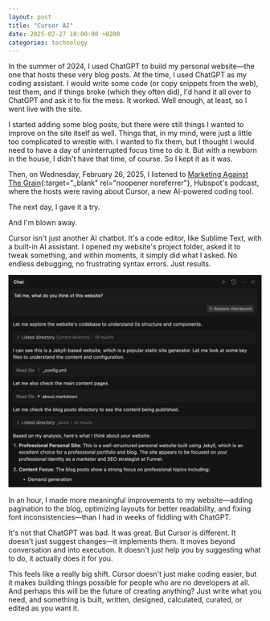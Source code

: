 ```yaml
---
layout: post
title: "Cursor AI"
date: 2025-02-27 10:00:00 +0200
categories: technology
---
```


In the summer of 2024, I used ChatGPT to build my personal website—the one that hosts these very blog posts. At the time, I used ChatGPT as my coding assistant. I would write some code (or copy snippets from the web), test them, and if things broke (which they often did), I'd hand it all over to ChatGPT and ask it to fix the mess. It worked. Well enough, at least, so I went live with the site.

I started adding some blog posts, but there were still things I wanted to improve on the site itself as well. Things that, in my mind, were just a little too complicated to wrestle with. I wanted to fix them, but I thought I would need to have a day of uninterrupted focus time to do it. But with a newborn in the house, I didn't have that time, of course. So I kept it as it was. 

Then, on Wednesday, February 26, 2025, I listened to [Marketing Against The Grain](https://open.spotify.com/episode/1OHMLhJ3hMkug2n3gJ694a){:target="_blank" rel="noopener noreferrer"}, Hubspot's podcast, where the hosts were raving about Cursor, a new AI-powered coding tool.

The next day, I gave it a try.

And I'm blown away.

Cursor isn't just another AI chatbot. It's a code editor, like Sublime Text, with  a built-in AI assistant. I opened my website's project folder, asked it to tweak something, and within moments, it simply did what I asked. No endless debugging, no frustrating syntax errors. Just results.

![Cursor AI](/assets/images/cursor.png)

In an hour, I made more meaningful improvements to my website—adding pagination to the blog, optimizing layouts for better readability, and fixing font inconsistencies—than I had in weeks of fiddling with ChatGPT.

It's not that ChatGPT was bad. It was great. But Cursor is different. It doesn't just suggest changes—it implements them. It moves beyond conversation and into execution. It doesn't just help you by suggesting what to do, it actually does it for you.

This feels like a really big shift. Cursor doesn't just make coding easier, but it makes building things possible for people who are no developers at all. And perhaps this will be the future of creating anything? Just write what you need, and something is built, written, designed, calculated, curated, or edited as you want it. 